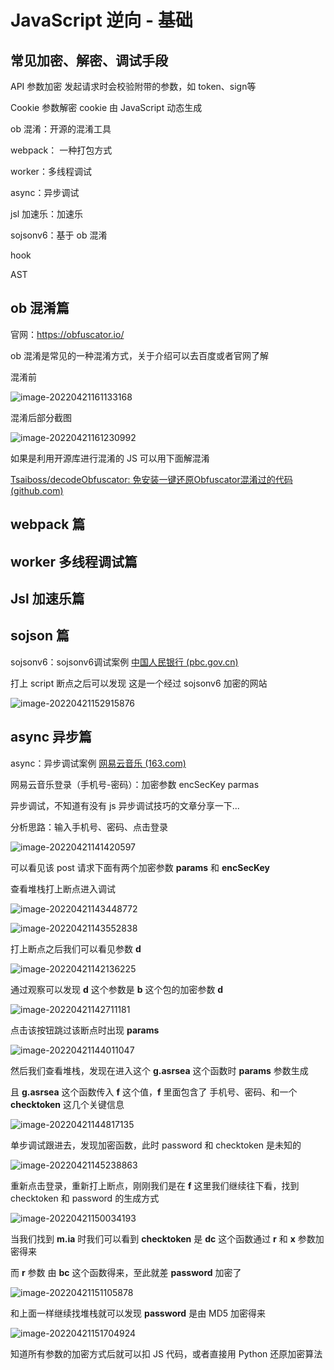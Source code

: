 # JavaScript 逆向 - 基础





## 常见加密、解密、调试手段



API 参数加密 发起请求时会校验附带的参数，如 token、sign等

Cookie 参数解密 cookie 由 JavaScript 动态生成



ob 混淆：开源的混淆工具

webpack： 一种打包方式

worker：多线程调试

async：异步调试

jsl 加速乐：加速乐

sojsonv6：基于 ob 混淆



hook

AST



## ob 混淆篇

官网：https://obfuscator.io/

ob 混淆是常见的一种混淆方式，关于介绍可以去百度或者官网了解



混淆前

![image-20220421161133168](C:\Users\29434\AppData\Roaming\Typora\typora-user-images\image-20220421161133168.png)

混淆后部分截图

![image-20220421161230992](C:\Users\29434\AppData\Roaming\Typora\typora-user-images\image-20220421161230992.png)



如果是利用开源库进行混淆的 JS 可以用下面解混淆

 [Tsaiboss/decodeObfuscator: 免安装一键还原Obfuscator混淆过的代码 (github.com)](https://github.com/Tsaiboss/decodeObfuscator)













## webpack 篇





## worker 多线程调试篇





## Jsl 加速乐篇





## sojson 篇



sojsonv6：sojsonv6调试案例 [中国人民银行 (pbc.gov.cn)](http://www.pbc.gov.cn/)



打上 script 断点之后可以发现 这是一个经过 sojsonv6 加密的网站

![image-20220421152915876](C:\Users\29434\AppData\Roaming\Typora\typora-user-images\image-20220421152915876.png)



## async 异步篇



async：异步调试案例 [网易云音乐 (163.com)](https://music.163.com/)

网易云音乐登录（手机号-密码）：加密参数 encSecKey parmas

异步调试，不知道有没有 js 异步调试技巧的文章分享一下...

分析思路：输入手机号、密码、点击登录



![image-20220421141420597](C:\Users\29434\AppData\Roaming\Typora\typora-user-images\image-20220421141420597.png)

可以看见该 post 请求下面有两个加密参数 **params** 和 **encSecKey**



查看堆栈打上断点进入调试

![image-20220421143448772](C:\Users\29434\AppData\Roaming\Typora\typora-user-images\image-20220421143448772.png)	

![image-20220421143552838](C:\Users\29434\AppData\Roaming\Typora\typora-user-images\image-20220421143552838.png)





打上断点之后我们可以看见参数 **d**

![image-20220421142136225](C:\Users\29434\AppData\Roaming\Typora\typora-user-images\image-20220421142136225.png)



通过观察可以发现 **d** 这个参数是 **b** 这个包的加密参数 **d**

![image-20220421142711181](C:\Users\29434\AppData\Roaming\Typora\typora-user-images\image-20220421142711181.png)



点击该按钮跳过该断点时出现 **params** 

![image-20220421144011047](C:\Users\29434\AppData\Roaming\Typora\typora-user-images\image-20220421144011047.png)

然后我们查看堆栈，发现在进入这个 **g.asrsea** 这个函数时 **params** 参数生成

且 **g.asrsea** 这个函数传入 **f** 这个值，**f** 里面包含了 手机号、密码、和一个 **checktoken** 这几个关键信息



![image-20220421144817135](C:\Users\29434\AppData\Roaming\Typora\typora-user-images\image-20220421144817135.png)





单步调试跟进去，发现加密函数，此时 password 和 checktoken 是未知的

![image-20220421145238863](C:\Users\29434\AppData\Roaming\Typora\typora-user-images\image-20220421145238863.png)

重新点击登录，重新打上断点，刚刚我们是在 **f** 这里我们继续往下看，找到 checktoken 和 password 的生成方式

![image-20220421150034193](C:\Users\29434\AppData\Roaming\Typora\typora-user-images\image-20220421150034193.png)





当我们找到 **m.ia** 时我们可以看到 **checktoken** 是 **dc** 这个函数通过 **r** 和 **x** 参数加密得来



而 **r** 参数 由 **bc** 这个函数得来，至此就差 **password** 加密了

![image-20220421151105878](C:\Users\29434\AppData\Roaming\Typora\typora-user-images\image-20220421151105878.png)



和上面一样继续找堆栈就可以发现 **password** 是由 MD5 加密得来

![image-20220421151704924](C:\Users\29434\AppData\Roaming\Typora\typora-user-images\image-20220421151704924.png)

知道所有参数的加密方式后就可以扣 JS 代码，或者直接用 Python 还原加密算法




